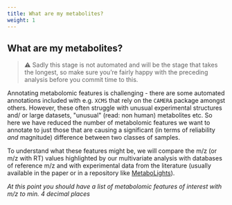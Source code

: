```yaml
---
title: What are my metabolites?
weight: 1
---
```


## What are my metabolites?

> :warning: Sadly this stage is not automated and will be the stage that takes the longest, so make sure you’re fairly happy with the preceding analysis before you commit time to this.

Annotating metabolomic features is challenging - there are some automated annotations included with e.g. `XCMS` that rely on the `CAMERA` package amongst others. However, these often struggle with unusual experimental structures and/ or large datasets, "unusual" (read: non human) metabolites etc. So here we have reduced the number of metabolomic features we want to annotate to just those that are causing a significant (in terms of reliability *and* magnitude) difference between two classes of samples.

To understand what these features might be, we will compare the m/z (or m/z with RT) values highlighted by our multivariate analysis with databases of reference m/z and with experimental data from the literature (usually available in the paper or in a repository like [MetaboLights](https://www.ebi.ac.uk/metabolights/search?)).

*At this point you should have a list of metabolomic features of interest with m/z to min. 4 decimal places*

